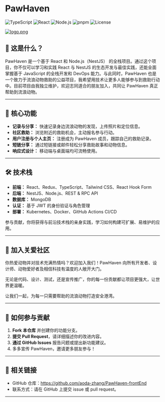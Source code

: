 # PawHaven

![TypeScript](https://img.shields.io/badge/TypeScript-3178C6?logo=typescript&logoColor=white)
![React](https://img.shields.io/badge/React-20232a?logo=react&logoColor=61dafb)
![Node.js](https://img.shields.io/badge/Node.js-43853D?logo=node.js&logoColor=white)
![pnpm](https://img.shields.io/badge/Package-pnpm-F69220?logo=pnpm&logoColor=white)
![License](https://img.shields.io/github/license/aoda-zhang/fullStack-frontEnd)

[![logo.png](https://i.postimg.cc/wBfGBBYS/logo.png)](https://postimg.cc/XZ58H4J8)

## 🌟 这是什么？

PawHaven 是一个基于 React 和 Node.js（NestJS） 的全栈项目。通过这个项目，你不仅可以学习和实践 React 与 NestJS 的生态开发与最佳实践，还能全面掌握基于 JavaScript 的全栈开发和 DevOps 能力。与此同时，PawHaven 也是一个致力于流浪动物救助的公益项目，我希望用技术让更多人能够参与到救助行动中。目前项目由我独立维护，欢迎志同道合的朋友加入，共同让 PawHaven 真正帮助到流浪动物。

---

## 🚀 核心功能

- **记录与分享：** 快速记录身边流浪动物的发现，上传照片和定位信息。
- **社区救助：** 浏览附近的救助机会，主动报名参与行动。
- **用户注册与个人主页：** 注册成为 PawHaven 成员，跟踪自己的救助记录。
- **短链分享：** 通过短链接或邮件轻松分享救助故事和动物信息。
- **响应式设计：** 移动端与桌面端均可流畅使用。

---

## 🛠️ 技术栈

- **前端：** React、Redux、TypeScript、Tailwind CSS、React Hook Form
- **后端：** NestJS、Node.js、REST & RPC API
- **数据库：** MongoDB
- **认证：** 基于 JWT 的身份验证与角色管理
- **部署：** Kubernetes、Docker、GitHub Actions CI/CD

参与贡献，你将获得与前沿技术栈的亲身实践，学习如何构建可扩展、易维护的应用。

---

## 🤝 加入关爱社区

你热爱动物并对技术充满热情吗？欢迎加入我们！PawHaven 向所有开发者、设计师、动物爱好者及相信科技有温度的人敞开大门。

无论是代码、设计、测试，还是宣传推广，你的每一份贡献都让项目更强大，让世界更温暖。

让我们一起，为每一只需要帮助的流浪动物打造安全港湾。

---

## 📩 如何参与贡献

1. **Fork 本仓库** 并创建你的功能分支。
2. **提交 Pull Request**，请详细描述你的改进内容。
3. **通过 GitHub Issues** 报告问题或提出新功能建议。
4. 多多宣传 PawHaven，邀请更多朋友参与！

---

## 🔗 相关链接

- GitHub 仓库：https://github.com/aoda-zhang/PawHaven-frontEnd
- 联系方式：请在 GitHub 上提交 issue 或 pull request。

---
